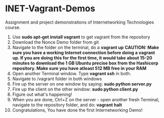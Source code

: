 # INET-Vagrant-Demos
Assignment and project demonstrations of Internetworking Technologies course.

1. Use **sudo apt-get install vagrant** to get vagrant from the repository
2. Download the Nonce Demo folder from git
3. Navigate to the folder on the terminal, do a **vagrant up** **CAUTION: Make sure you have a working Internet connection before doing a vagrant up. If you are doing this for the first time, it would take about 15-20 minutes to download the 1 GB Ubuntu precise box from the Hashicorp repository. Make sure you have atleast 512 MB free in your RAM**
4. Open another Terminal window. Type **vagrant ssh** in both.
5. Navigate to /vagrant folder in both windows
6. Fire up the server on one window by saying: **sudo python server.py**
7. Fire up the client on the other window: **sudo python client.py**
8. Figure out what's happening!
9. When you are done, Ctrl+Z on the server - open another fresh Terminal, navigate to the repository folder, and do: **vagrant halt**
10. Congratulations, You have done the first Internetworking Demo!
